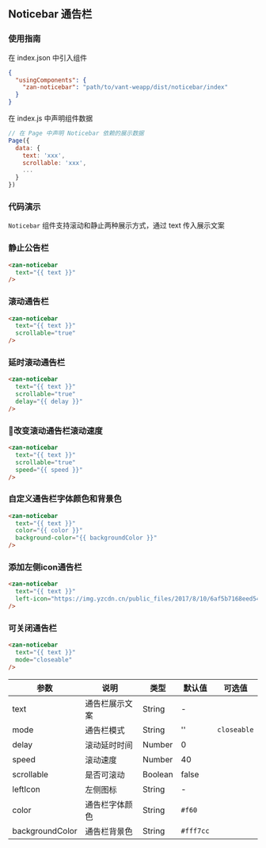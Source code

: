 ## Noticebar 通告栏

### 使用指南
在 index.json 中引入组件
```json
{
  "usingComponents": {
    "zan-noticebar": "path/to/vant-weapp/dist/noticebar/index"
  }
}
```

在 index.js 中声明组件数据
```js
// 在 Page 中声明 Noticebar 依赖的展示数据
Page({
  data: {
    text: 'xxx',
    scrollable: 'xxx',
    ...
  }
})
```

### 代码演示
`Noticebar` 组件支持滚动和静止两种展示方式，通过 text 传入展示文案

### 静止公告栏
```html
<zan-noticebar
  text="{{ text }}"
/>
```

### 滚动通告栏
```html
<zan-noticebar
  text="{{ text }}"
  scrollable="true"
/>
```

### 延时滚动通告栏
```html
<zan-noticebar
  text="{{ text }}"
  scrollable="true"
  delay="{{ delay }}"
/>
```

### 改变滚动通告栏滚动速度
```html
<zan-noticebar
  text="{{ text }}"
  scrollable="true"
  speed="{{ speed }}"
/>
```

### 自定义通告栏字体颜色和背景色
```html
<zan-noticebar
  text="{{ text }}"
  color="{{ color }}"
  background-color="{{ backgroundColor }}"
/>
```

### 添加左侧icon通告栏
```html
<zan-noticebar
  text="{{ text }}"
  left-icon="https://img.yzcdn.cn/public_files/2017/8/10/6af5b7168eed548100d9041f07b7c616.png"
/>
```

### 可关闭通告栏
```html
<zan-noticebar
  text="{{ text }}"
  mode="closeable"
/>
```

| 参数       | 说明      | 类型       | 默认值       | 可选值     |
|-----------|-----------|-----------|-------------|-------------|
| text | 通告栏展示文案 | String | - | |
| mode | 通告栏模式 | String | '' | `closeable` |
| delay | 滚动延时时间 | Number | 0 | |
| speed | 滚动速度 | Number | 40 | |
| scrollable | 是否可滚动 | Boolean | false | |
| leftIcon | 左侧图标 | String | - | |
| color | 通告栏字体颜色 | String | `#f60` | |
| backgroundColor | 通告栏背景色 | String | `#fff7cc` |
